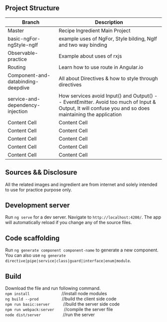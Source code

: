 ## Project Structure

Branch  | Description
------------- | -------------
Master  | Recipe Ingredient Main Project
basic-ngFor-ngStyle-ngIf  | example uses of NgFor, Style bilding, NgIf and two way binding
Observable-practice  | Example about uses of rxjs
Routing  | Learn how to use route in Angular.io
Component-and-databinding-deepdive  | All about Directives & how to style through directives
service-and-dependency-injection  | How services avoid Input() and Output() -- EventEmitter. Avoid too much of Input & Output, It will confuse you and so does maintaining the application
Content Cell  | Content Cell
Content Cell  | Content Cell
Content Cell  | Content Cell
Content Cell  | Content Cell
Content Cell  | Content Cell

## Sources && Disclosure

All the related images and ingredient are from internet and solely intended to use for practice purpose only.

## Development server

Run `ng serve` for a dev server. Navigate to `http://localhost:4200/`. The app will automatically reload if you change any of the source files.

## Code scaffolding

Run `ng generate component component-name` to generate a new component. You can also use `ng generate directive|pipe|service|class|guard|interface|enum|module`.

## Build

Download the file and run following command. <br />
`npm install` &nbsp;&nbsp;&nbsp;&nbsp;&nbsp;&nbsp;&nbsp;&nbsp;&nbsp;&nbsp;&nbsp;&nbsp;&nbsp;&nbsp;&nbsp;&nbsp;&nbsp;&nbsp;&nbsp;&nbsp;&nbsp;&nbsp;&nbsp;&nbsp;&nbsp;//install node modules<br />
`ng build --prod` &nbsp;&nbsp;&nbsp;&nbsp;&nbsp;&nbsp;&nbsp;&nbsp;&nbsp;&nbsp;&nbsp;&nbsp;&nbsp;&nbsp;&nbsp;&nbsp;&nbsp;&nbsp;//build the client side code<br />
`npm run basic:server` &nbsp;&nbsp;&nbsp;&nbsp;&nbsp;&nbsp;&nbsp;&nbsp;&nbsp;&nbsp;//build the server side code<br />
`npm run webpack:server` &nbsp;&nbsp;&nbsp;&nbsp;&nbsp;&nbsp;&nbsp;//compile the server file<br />
`node dist/server` &nbsp;&nbsp;&nbsp;&nbsp;&nbsp;&nbsp;&nbsp;&nbsp;&nbsp;&nbsp;&nbsp;&nbsp;&nbsp;&nbsp;&nbsp;&nbsp;&nbsp;//run the server<br />




